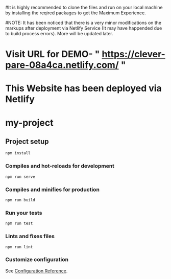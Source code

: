 #It is highly recommended to clone the files and run on your local machine by installing the reqired packages to get the Maximum Experience. 

#NOTE: It has been noticed that there is a very minor modifications on the markups after deployment via Netlify Service (It may have happended due to build process errors). More will be updated later. 

# Visit URL for DEMO- " https://clever-pare-08a4ca.netlify.com/ "
# This Website has been deployed via Netlify

# my-project

## Project setup
```
npm install
```

### Compiles and hot-reloads for development
```
npm run serve
```

### Compiles and minifies for production
```
npm run build
```

### Run your tests
```
npm run test
```

### Lints and fixes files
```
npm run lint
```

### Customize configuration
See [Configuration Reference](https://cli.vuejs.org/config/).
